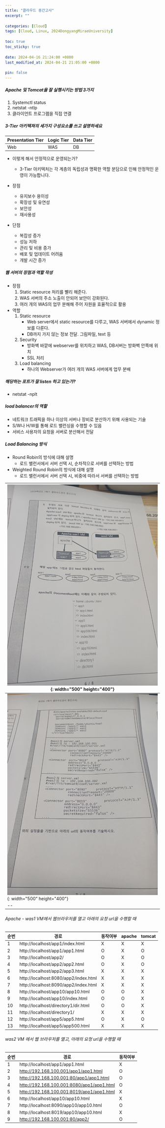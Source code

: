 ```yaml
---
title: "클라우드 중간고사"
excerpt: ""

categories: [Cloud]
tags: [Cloud, Linux, 2024DongyangMiraeUniversity]

toc: true
toc_sticky: true

date: 2024-04-16 21:24:00 +0800
last_modified_at: 2024-04-21 21:05:00 +0800

pin: false
---
```


##### Apache 및 Tomcat을 잘 실행시키는 방법 3가지
1. Systemctl status
2. netstat -ntlp
3. 클라이언트 프로그램을 직접 연결

##### 3-Tier 아키텍쳐의 세가지 구성요소를 쓰고 설명하세요
|Presentation Tier|Logic Tier|Data Tier|
|--|--|--|
|Web|WAS|DB|
    
- 이렇게 해서 안정적으로 운영되는가?
  - 3-Tier 아키텍처는 각 계층의 독립성과 명확한 역할 분담으로 인해 안정적인 운영이 가능합니다.

- 장점
  - 유지보수 용이성
  - 확장성 및 유연성
  - 보안성
  - 재사용성

- 단점
  - 복잡성 증가
  - 성능 저하
  - 관리 및 비용 증가
  - 배포 및 업데이트 어려움
  - 개발 시간 증가

##### 웹 서버의 장점과 역할 작성
- 장점
    1. Static resource 처리를 빨리 해준다.
    2. WAS 서버의 주소 노출이 안되어 보안이 강화된다.
    3. 여러 개의 WAS의 업무 분해해 주어 자원을 효율적으로 활용
- 역할
  1. Static resource
      - Web server에서 static resource를 다루고, WAS 서버에서 dynamic 정보를 다룬다.
      - DB까지 가지 않는 정보 전달. 그림파일, text 등
  2. Security
      - 방화벽 바깥에 webserver를 위치하고 WAS, DB서버는 방화벽 안쪽에 위치
      - SSL 처리
  3. Load balancing
      - 하나의 Webserver가 여러 개의 WAS 서버에게 업무 분배

##### 해당하는 포트가 잘 listen 하고 있는가?
- netstat -nplt

##### load balancer의 역할
- 네트워크 트래픽을 하나 이상의 서버나 장비로 분산하기 위해 사용되는 기술
- S/W나 H/W를 통해 로드 밸런싱을 수행할 수 있음
- 서비스 사용자의 요청을 서버로 분산해서 전달

##### Load Balancing 방식
- Round Robin의 방식에 대해 설명
    - 로드 밸런서에서 서버 선택 시, 순차적으로 서버를 선택하는 방법
- Weighted Round Robin의 방식에 대해 설명
    - 로드 밸런서에서 서버 선택 시, 비중에 따라서 서버를 선택하는 방법

|![클라우드 문제1](../assets/img/kakao/클라우드-중간고사-1.jpg){: width="500" height="400"}
|--|
|![클라우드 문제2](../assets/img/kakao/클라우드-중간고사-2.jpg){: width="500" height="400"}
|--|

###### Apache - was1 VM에서 웹브라우저를 열고 아래의 요청 url을 수행할 때

|순번|경로|동작여부|apache|tomcat|
|--|--|--|--|--|
|1|http://localhost/app1/index.html|X|X|X|
|2|http://localhost/app1/app1.html|O|X|O|
|3|http://localhost/app2/|O|X|O|
|4|http://localhost/app2/app2.html|O|X|O|
|5|http://localhost/app2/app3.html|X|X|X|
|6|http://localhost:8080/app2/index.html|X|X|X|
|7|http://localhost:8090/app2/index.html|X|X|X|
|8|http://localhost/app10/app10.html|O|O|X|
|9|http://localhost/app10/index.html|O|O|X|
|10|http://localhost/directory1/dir.html|O|O|X|
|11|http://localhost/directory1/|X|X|X|
|12|http://localhost/app5/app5.html|O|X|O|
|13|http://localhost/app5/app500.html|X|X|X|

###### was2 VM 에서 웹 브라우저를 열고, 아래의 요청 url을 수행할 때

|순번|경로|동작여부|
|--|--|--|
|1|http://localhost/app1/app1.html|X|
|2|http://192.168.100.001/app1/app1.html|O|
|3|http://192.168.100.001:80/app1/app1.html|O|
|4|http://192.168.100.001:8080/app1/app1.html|O|
|5|http://192.168.100.001:8019/app1/app1.html|X|
|6|http://localhost/app10/app10.html|X|
|7|http://localhost:8090/app10/app10.html|O|
|8|http://localhost:8019/app10/app10.html|X|
|9|http://192.168.100.001:80/app2/|O|

